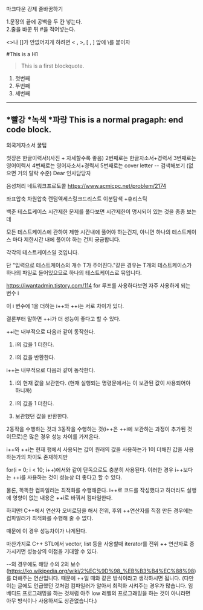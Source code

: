 마크다운 강제 줄바꿈하기  

1.문장의 끝에 공백을 두 칸 넣는다.  
2.줄을 바꾼 뒤 #을 적어넣는다.  


\<\>나 \[\]가 안없어지게 하려면 < , >, [ , ] 앞에 \를 붙이자

#This is a H1

>This is a first blockquote.

1. 첫번째
2. 두번째
3. 세번째
----------------
*빨강
*녹색
*파랑
This is a normal pragaph:
end code block.
-----------------







외국계자소서 꿀팁

첫장은 한글이력서!(사진 + 자세할수록 좋음)
2번째로는 한글자소서+경력서
3번째로는 영어이력서
4번째로는 영어자소서+경력서
5번째로는 cover letter -- 검색해보기 (없으면 거의 탈락 수준) Dear 인사담당자 









음성처리 네트워크프로토콜
https://www.acmicpc.net/problem/2174

좌표압축 차원압축 랜덤엑세스링크드리스트
이분탐색 +휴리스틱


백준 테스트케이스 시간제한
문제를 풀다보면 시간제한이 명시되어 있는 것을 종종 보는데

모든 테스트케이스에 관하여 제한 시간내에 풀어야 하는건지, 
아니면 하나의 테스트케이스 마다 제한시간 내에 풀어야 하는 건지 궁금합니다.


각각의 테스트케이스일 것입니다.

단 "입력으로 테스트케이스의 개수 T가 주어진다."같은 경우는 T개의 테스트케이스가 하나의 파일로 들어있으므로 하나의 테스트케이스로 묶입니다.


https://iwantadmin.tistory.com/114
for 루프를 사용하다보면 자주 사용하게 되는 변수 i

이 i 변수에 1을 더하는 i++와 ++i는 서로 차이가 있다.

결론부터 말하면 ++i가 더 성능이 좋다고 할 수 있다.

++i는 내부적으로 다음과 같이 동작한다.

1. i의 값을 1 더한다.

2. i의 값을 반환한다.



i++는 내부적으로 다음과 같이 동작한다.

1. i의 현재 값을 보관한다. (현재 실행되는 명령문에서는 이 보관된 값이 사용되어야 하니까)

2. i의 값을 1 더한다.

3. 보관했던 값을 반환한다.



2동작을 수행하는 것과 3동작을 수행하는 것(i++은 ++i에 보관하는 과정이 추가된 것이므로)은 많은 경우 성능 차이를 가져온다.

i++와 ++i는 현재 행에서 사용되는 값이 원래의 값을 사용하는가 1이 더해진 값을 사용하는가의 차이도 존재하지만

for(i = 0; i < 10; i++)에서와 같이 단독으로도 충분히 사용된다. 이러한 경우 i++보다는 ++i를 사용하는 것이 성능상 더 좋다고 할 수 있다.



물론, 똑똑한 컴파일러는 최적화를 수행해준다. i++로 코드를 작성했다고 하더라도 실행에 영향이 없는 내용은 ++i로 바꿔서 컴파일한다.



하지만! C++에서 연산자 오버로딩을 해서 전위, 후위 ++연산자를 직접 만든 경우에는 컴파일러가 최적화를 수행해 줄 수 없다.

때문에 이 경우 성능차이가 나게된다.

마찬가지로 C++ STL에서 vector, list 등을 사용할때 iterator를 전위 ++ 연산자로 증가시키면 성능상의 이점을 기대할 수 있다.

--의 경우에도 해당 수의 2의 보수(https://ko.wikipedia.org/wiki/2%EC%9D%98_%EB%B3%B4%EC%88%98)를 더해주는 연산입니다. 때문에 ++일 때와 같은 방식이라고 생각하시면 됩니다. (다만 이는 글에도 언급했던 것처럼 컴파일러가 알아서 최적화 시켜주는 경우가 많습니다. 임베디드 프로그래밍을 하는 것처럼 아주 low 레벨의 프로그래밍을 하는 것이 아니라면 아무 방식이나 사용하셔도 상관없습니다.)